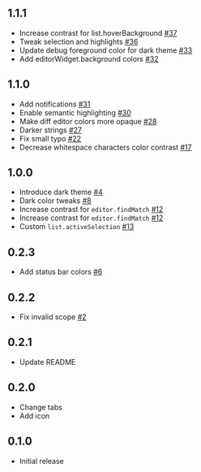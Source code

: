 ## 1.1.1

- Increase contrast for list.hoverBackground [#37](https://github.com/primer/github-vscode-theme/pull/37)
- Tweak selection and highlights [#36](https://github.com/primer/github-vscode-theme/pull/36)
- Update debug foreground color for dark theme [#33](https://github.com/primer/github-vscode-theme/pull/33)
- Add editorWidget.background colors [#32](https://github.com/primer/github-vscode-theme/pull/32)

## 1.1.0

- Add notifications [#31](https://github.com/primer/github-vscode-theme/pull/31)
- Enable semantic highlighting [#30](https://github.com/primer/github-vscode-theme/pull/30)
- Make diff editor colors more opaque [#28](https://github.com/primer/github-vscode-theme/pull/28)
- Darker strings [#27](https://github.com/primer/github-vscode-theme/pull/27)
- Fix small typo [#22](https://github.com/primer/github-vscode-theme/pull/22)
- Decrease whitespace characters color contrast [#17](https://github.com/primer/github-vscode-theme/pull/17)

## 1.0.0

- Introduce dark theme [#4](https://github.com/primer/github-vscode-theme/pull/4)
- Dark color tweaks [#8](https://github.com/primer/github-vscode-theme/pull/8)
- Increase contrast for `editor.findMatch` [#12](https://github.com/primer/github-vscode-theme/pull/12)
- Increase contrast for `editor.findMatch` [#12](https://github.com/primer/github-vscode-theme/pull/12)
- Custom `list.activeSelection` [#13](https://github.com/primer/github-vscode-theme/pull/13)

## 0.2.3

- Add status bar colors [#6](https://github.com/primer/github-vscode-theme/pull/6)

## 0.2.2

- Fix invalid scope [#2](https://github.com/primer/github-vscode-theme/pull/2)

## 0.2.1

- Update README

## 0.2.0

- Change tabs
- Add icon

## 0.1.0

- Initial release
